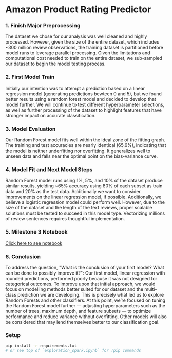 # Amazon Product Rating Predictor
### 1.  Finish Major Preprocessing

The dataset we chose for our analysis was well cleaned and highly processed.  However, given the size of the entire dataset, which includes ~300 million review observations, the training dataset is partitioned before model runs to leverage parallel processing.  Given the limitations and computational cost needed to train on the entire dataset, we sub-sampled our dataset to begin the model testing process.

### 2.  First Model Train
Initially our intention was to attempt a prediction based on a linear regression model (generating predictions bewteen 0 and 5), but we found better results using a random forest model and decided to develop that model further.  We will continue to test different hyperparameter selections, as well as further processing of the dataset to highlight features that have stronger impact on accurate classification.

### 3.  Model Evaluation
Our Random Forest model fits well within the ideal zone of the fitting graph. The training and test accuracies are nearly identical (65.6%), indicating that the model is neither underfitting nor overfitting. It generalizes well to unseen data and falls near the optimal point on the bias-variance curve.

### 4.  Model Fit and Next Model Steps
Random Forest model runs using 1%, 5%, and 10% of the dataset produce similar results, yielding ~65% accuracy using 80% of each subset as train data and 20% as the test data.  Additionally we want to consider improvements on the linear regression model, if possible.  Additionally, we believe a logistic regression model could perform well.  However, due to the size of the dataset and the length of the text reviews, proper scalable solutions must be tested to succeed in this model type.  Vectorizing millions of review sentences requires thoughtful implementation.

### 5.  Milestone 3 Notebook
[Click here to see notebook](Notebook/Amazon_Reviews_3.2.ipynb)

### 6.  Conclusion
To address the question, "What is the conclusion of your first model? What can be done to possibly improve it?": Our first model, linear regression with rounded predictions, performed poorly because it was not designed for categorical outcomes. To improve upon that initial approach, we would focus on modelling methods better suited for our dataset and the multi-class prediction we are developing. This is precisely what led us to explore Random Forests and other classifiers. At this point, we’re focused on tuning the Random Forest model further — adjusting hyperparameters such as the number of trees, maximum depth, and feature subsets — to optimize performance and reduce variance without overfitting.  Other models will also be considered that may lend themselves better to our classification goal.

### Setup
```bash
pip install -r requirements.txt
# or see top of `exploration_spark.ipynb` for !pip commands

